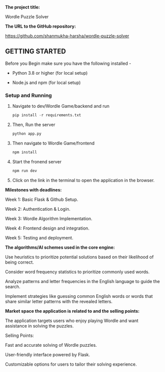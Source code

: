 **The project title:**

Wordle Puzzle Solver

**The URL to the GitHub repository:**

https://github.com/shanmukha-harsha/wordle-puzzle-solver

## **GETTING STARTED**

Before you Begin make sure you have the following installed - 

  - Python 3.8 or higher (for local setup)
  
  - Node.js and npm (for local setup)

### **Setup and Running**

1. Navigate to dev/Wordle Game/backend and run
   ```python
   pip install -r requirements.txt
   ```

2. Then, Run the server
   ```python
   python app.py
   ```

3. Then navigate to Wordle Game/frontend
   ```javascript
   npm install
   ```

4. Start the fronend server
   ```javascript
   npm run dev
   ```

5. Click on the link in the terminal to open the application in the browser.

**Milestones with deadlines:**

Week 1: Basic Flask & Github Setup.

Week 2: Authentication & Login.

Week 3: Wordle Algorithm Implementation.

Week 4: Frontend design and integration.

Week 5: Testing and deployment.


**The algorithms/AI schemes used in the core engine:**

Use heuristics to prioritize potential solutions based on their likelihood of being correct.

Consider word frequency statistics to prioritize commonly used words.

Analyze patterns and letter frequencies in the English language to guide the search.

Implement strategies like guessing common English words or words that share similar letter patterns with the revealed letters.


**Market space the application is related to and the selling points:**

The application targets users who enjoy playing Wordle and want assistance in solving the puzzles.

Selling Points:

Fast and accurate solving of Wordle puzzles.

User-friendly interface powered by Flask.

Customizable options for users to tailor their solving experience.

